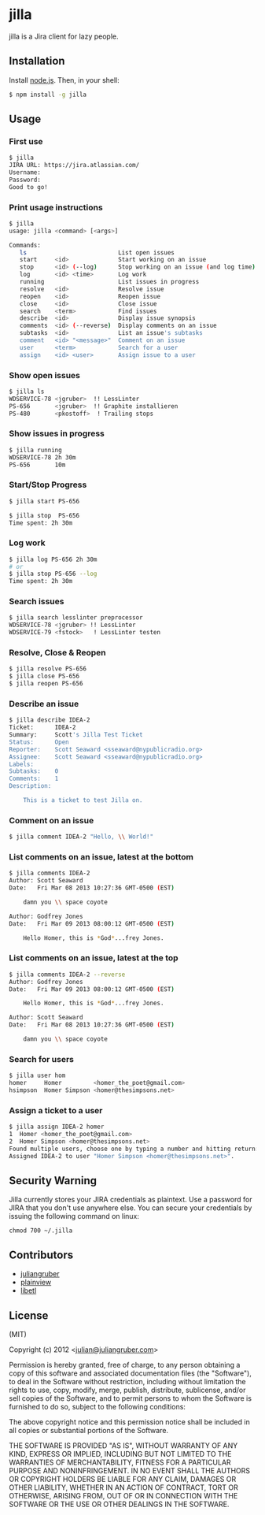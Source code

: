 # jilla

jilla is a Jira client for lazy people.

## Installation

Install [node.js](http://nodejs.org/). Then, in your shell:

```bash
$ npm install -g jilla
```

## Usage

### First use

```bash
$ jilla
JIRA URL: https://jira.atlassian.com/
Username:
Password:
Good to go!
```

### Print usage instructions

```bash
$ jilla
usage: jilla <command> [<args>]

Commands:
   ls                          List open issues
   start     <id>              Start working on an issue
   stop      <id> (--log)      Stop working on an issue (and log time)
   log       <id> <time>       Log work
   running                     List issues in progress
   resolve   <id>              Resolve issue
   reopen    <id>              Reopen issue
   close     <id>              Close issue
   search    <term>            Find issues
   describe  <id>              Display issue synopsis
   comments  <id> (--reverse)  Display comments on an issue
   subtasks  <id>              List an issue's subtasks
   comment   <id> "<message>"  Comment on an issue
   user      <term>            Search for a user
   assign    <id> <user>       Assign issue to a user
```

### Show open issues

```bash
$ jilla ls
WDSERVICE-78 <jgruber>  !! LessLinter
PS-656       <jgruber>  !! Graphite installieren
PS-480       <pkostoff>  ! Trailing stops
```

### Show issues in progress

```bash
$ jilla running
WDSERVICE-78 2h 30m
PS-656       10m
```

### Start/Stop Progress

```bash
$ jilla start PS-656
```

```bash
$ jilla stop  PS-656
Time spent: 2h 30m
```
### Log work

```bash
$ jilla log PS-656 2h 30m
# or
$ jilla stop PS-656 --log
Time spent: 2h 30m
```

### Search issues

```bash
$ jilla search lesslinter preprocessor
WDSERVICE-78 <jgruber> !! LessLinter
WDSERVICE-79 <fstock>   ! LessLinter testen
```

### Resolve, Close & Reopen

```bash
$ jilla resolve PS-656
$ jilla close PS-656
$ jilla reopen PS-656
```

### Describe an issue

```bash
$ jilla describe IDEA-2
Ticket:      IDEA-2
Summary:     Scott's Jilla Test Ticket
Status:      Open
Reporter:    Scott Seaward <sseaward@nypublicradio.org>
Assignee:    Scott Seaward <sseaward@nypublicradio.org>
Labels:
Subtasks:    0
Comments:    1
Description:

    This is a ticket to test Jilla on.

```

### Comment on an issue

```bash
$ jilla comment IDEA-2 "Hello, \\ World!"
```

### List comments on an issue, latest at the bottom

```bash
$ jilla comments IDEA-2
Author: Scott Seaward
Date:   Fri Mar 08 2013 10:27:36 GMT-0500 (EST)

    damn you \\ space coyote

Author: Godfrey Jones
Date:   Fri Mar 09 2013 08:00:12 GMT-0500 (EST)

    Hello Homer, this is *God*...frey Jones.

```

### List comments on an issue, latest at the top

```bash
$ jilla comments IDEA-2 --reverse
Author: Godfrey Jones
Date:   Fri Mar 09 2013 08:00:12 GMT-0500 (EST)

    Hello Homer, this is *God*...frey Jones.

Author: Scott Seaward
Date:   Fri Mar 08 2013 10:27:36 GMT-0500 (EST)

    damn you \\ space coyote

```

### Search for users

```bash
$ jilla user hom
homer     Homer         <homer_the_poet@gmail.com>
hsimpson  Homer Simpson <homer@thesimpsons.net>
```

### Assign a ticket to a user

```bash
$ jilla assign IDEA-2 homer
1  Homer <homer_the_poet@gmail.com>
2  Homer Simpson <homer@thesimpsons.net>
Found multiple users, choose one by typing a number and hitting return: 2
Assigned IDEA-2 to user "Homer Simpson <homer@thesimpsons.net>".
```

## Security Warning

Jilla currently stores your JIRA credentials as plaintext.
Use a password for JIRA that you don't use anywhere else.
You can secure your credentials by issuing the following command on linux:

```
chmod 700 ~/.jilla
```

## Contributors

* [juliangruber](https://github.com/juliangruber)
* [plainview](https://github.com/plainview)
* [libetl](https://github.com/libetl)

## License

(MIT)

Copyright (c) 2012 &lt;julian@juliangruber.com&gt;

Permission is hereby granted, free of charge, to any person obtaining a copy of this software and associated documentation files (the "Software"), to deal in the Software without restriction, including without limitation the rights to use, copy, modify, merge, publish, distribute, sublicense, and/or sell copies of the Software, and to permit persons to whom the Software is furnished to do so, subject to the following conditions:

The above copyright notice and this permission notice shall be included in all copies or substantial portions of the Software.

THE SOFTWARE IS PROVIDED "AS IS", WITHOUT WARRANTY OF ANY KIND, EXPRESS OR IMPLIED, INCLUDING BUT NOT LIMITED TO THE WARRANTIES OF MERCHANTABILITY, FITNESS FOR A PARTICULAR PURPOSE AND NONINFRINGEMENT. IN NO EVENT SHALL THE AUTHORS OR COPYRIGHT HOLDERS BE LIABLE FOR ANY CLAIM, DAMAGES OR OTHER LIABILITY, WHETHER IN AN ACTION OF CONTRACT, TORT OR OTHERWISE, ARISING FROM, OUT OF OR IN CONNECTION WITH THE SOFTWARE OR THE USE OR OTHER DEALINGS IN THE SOFTWARE.
